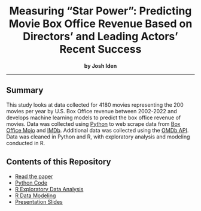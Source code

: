 <h1 align="center">Measuring “Star Power”: Predicting Movie Box Office Revenue Based on Directors’ and Leading Actors’ Recent Success</h1>
<p align="center"><b>by Josh Iden</b></p>


<hr>


## Summary
This study looks at data collected for 4180 movies representing the 200 movies per year by U.S. Box Office revenue between 2002-2022 and develops machine learning models to predict the box office revenue of movies. Data was collected using [Python](https://github.com/josh1den/portfolio/blob/main/CUNY-MSDS/CAPSTONE/PYTHON/movie_data.py) to web scrape data from [Box Office Mojo](https://www.boxofficemojo.com/) and [IMDb](https://www.imdb.com/). Additional data was collected using the [OMDb API](https://www.omdbapi.com/). Data was cleaned in Python and R, with exploratory analysis and modeling conducted in R. 

## Contents of this Repository

* [Read the paper](https://github.com/josh1den/portfolio/blob/main/box-office/paper.pdf)
* [Python Code](https://github.com/josh1den/portfolio/tree/main/box-office/python)
* [R Exploratory Data Analysis](https://josh1den.github.io/portfolio/box-office/R/Analysis.html)
* [R Data Modeling](https://josh1den.github.io/portfolio/box-office/R/Modeling.html)
* [Presentation Slides](https://josh1den.github.io/portfolio/box-office/R/Presentation.html#/)

